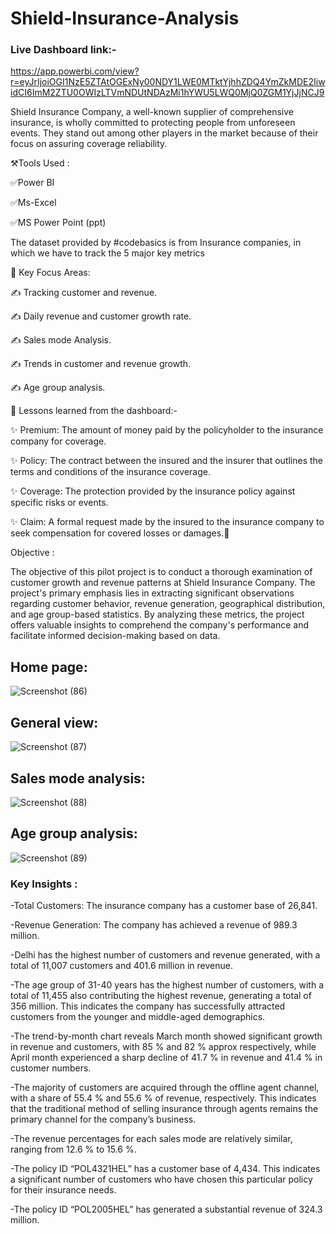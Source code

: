 # Shield-Insurance-Analysis
### Live Dashboard link:-
https://app.powerbi.com/view?r=eyJrIjoiOGI1NzE5ZTAtOGExNy00NDY1LWE0MTktYjhhZDQ4YmZkMDE2IiwidCI6ImM2ZTU0OWIzLTVmNDUtNDAzMi1hYWU5LWQ0MjQ0ZGM1YjJjNCJ9

Shield Insurance Company, a well-known supplier of comprehensive insurance, is wholly committed to protecting people from unforeseen events. They stand out among other players in the market because of their focus on assuring coverage reliability.

⚒️Tools Used :

✅Power BI 

✅Ms-Excel

✅MS Power Point (ppt)

The dataset provided by #codebasics is from Insurance companies, in which we have to track the 5 major key metrics

🎯 Key Focus Areas:

✍ Tracking customer and revenue.

✍ Daily revenue and customer growth rate.

✍ Sales mode Analysis.

✍ Trends in customer and revenue growth.

✍ Age group analysis.

🌟 Lessons learned from the dashboard:-

✨ Premium: The amount of money paid by the policyholder to the insurance company for coverage.

✨ Policy: The contract between the insured and the insurer that outlines the terms and conditions of the insurance coverage.

✨ Coverage: The protection provided by the insurance policy against specific risks or events.

✨ Claim: A formal request made by the insured to the insurance company to seek compensation for covered losses or damages.🌟

Objective :

The objective of this pilot project is to conduct a thorough examination of customer growth and revenue patterns at Shield Insurance Company. The project's primary emphasis lies in extracting significant observations regarding customer behavior, revenue generation, geographical distribution, and age group-based statistics. By analyzing these metrics, the project offers valuable insights to comprehend the company's performance and facilitate informed decision-making based on data.

## Home page:
![Screenshot (86)](https://github.com/DeveshPathak16/Shield-Insurance-Analysis/assets/144233773/357a433b-5dcd-4c98-b5fc-9ef9fa80cf01)


## General view:
![Screenshot (87)](https://github.com/DeveshPathak16/Shield-Insurance-Analysis/assets/144233773/da5afbb4-cba6-4cb3-8e09-3c6bf14445da)


## Sales mode analysis:
![Screenshot (88)](https://github.com/DeveshPathak16/Shield-Insurance-Analysis/assets/144233773/da5f6df2-e1b2-4d22-bdfe-7309b2a7267f)


## Age group analysis:
![Screenshot (89)](https://github.com/DeveshPathak16/Shield-Insurance-Analysis/assets/144233773/6d600f72-d9e1-4e49-b4ea-2e25013ce7aa)


### Key Insights :

-Total Customers: The insurance company has a customer base of 26,841.

-Revenue Generation: The company has achieved a revenue of 989.3 million.

-Delhi has the highest number of customers and revenue generated, with a total of 11,007 customers and 401.6 million in revenue.

-The age group of 31-40 years has the highest number of customers, with a total of 11,455 also contributing the highest revenue, generating a total of 356 million. This indicates the company has successfully attracted customers from the younger and middle-aged demographics.

-The trend-by-month chart reveals March month showed significant growth in revenue and customers, with 85 % and 82 % approx respectively, while April month experienced a sharp decline of 41.7 % in revenue and 41.4 % in customer numbers.

-The majority of customers are acquired through the offline agent channel, with a share of 55.4 % and 55.6 % of revenue, respectively. This indicates that the traditional method of selling insurance through agents remains the primary channel for the company’s business.

-The revenue percentages for each sales mode are relatively similar, ranging from 12.6 % to 15.6 %.

-The policy ID “POL4321HEL” has a customer base of 4,434. This indicates a significant number of customers who have chosen this particular policy for their insurance needs.

-The policy ID “POL2005HEL” has generated a substantial revenue of 324.3 million.
